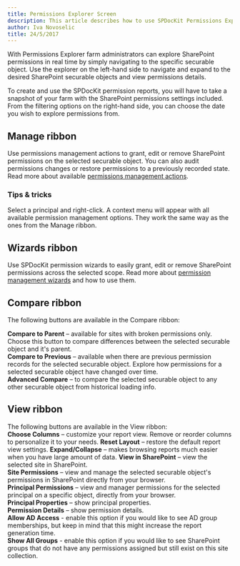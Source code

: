```yaml
---
title: Permissions Explorer Screen
description: This article describes how to use SPDocKit Permissions Explorer to explore SharePoint permissions.
author: Iva Novoselic
title: 24/5/2017
---
```

With Permissions Explorer farm administrators can explore SharePoint permissions in real time by simply navigating to the specific securable object. Use the explorer on the left-hand side to navigate and expand to the desired SharePoint securable objects and view permissions details.

To create and use the SPDocKit permission reports, you will have to take a snapshot of your farm with the SharePoint permissions settings included. From the filtering options on the right-hand side, you can choose the date you wish to explore permissions from.

## Manage ribbon
Use permissions management actions to grant, edit or remove SharePoint permissions on the selected securable object. You can also audit permissions changes or restore permissions to a previously recorded state. Read more about available [permissions management actions](#internal/permissions-management/manage-permissions-ribbon-actions).

### Tips & tricks
Select a principal and right-click. A context menu will appear with all available permission management options. They work the same way as the ones from the Manage ribbon.

## Wizards ribbon
Use SPDocKit permission wizards to easily grant, edit or remove SharePoint permissions across the selected scope. Read more about [permission management wizards](#internal/permission-management.md) and how to use them.

## Compare ribbon
The following buttons are available in the Compare ribbon:

__Compare to Parent__ – available for sites with broken permissions only. Choose this button to compare differences between the selected securable object and it's parent.    
__Compare to Previous__ – available when there are previous permission records for the selected securable object. Explore how permissions for a selected securable object have changed over time.  
__Advanced Compare__ – to compare the selected securable object to any other securable object from historical loading info.

## View ribbon
The following buttons are available in the View ribbon:  
__Choose Columns__ – customize your report view. Remove or reorder columns to personalize it to your needs.
__Reset Layout__ – restore the default report view settings.
__Expand/Collapse__ – makes browsing reports much easier when you have large amount of data.
__View in SharePoint__ – view the selected site in SharePoint.  
__Site Permissions__ – view and manage the selected securable object's permissions in SharePoint directly from your browser.  
__Principal Permissions__ – view and manager permissions for the selected principal on a specific object, directly from your browser.  
__Principal Properties__ – show principal properties.  
__Permission Details__ – show permission details.  
__Allow AD Access__ - enable this option if you would like to see AD group memberships, but keep in mind that this might increase the report generation time.  
__Show All Groups__ - enable this option if you would like to see SharePoint groups that do not have any permissions assigned but still exist on this site collection.

